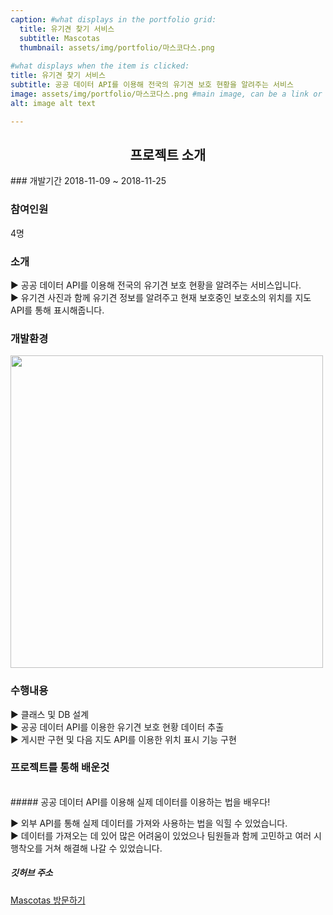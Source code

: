 ```yaml
---
caption: #what displays in the portfolio grid:
  title: 유기견 찾기 서비스
  subtitle: Mascotas
  thumbnail: assets/img/portfolio/마스코다스.png
  
#what displays when the item is clicked:
title: 유기견 찾기 서비스
subtitle: 공공 데이터 API를 이용해 전국의 유기견 보호 현황을 알려주는 서비스
image: assets/img/portfolio/마스코다스.png #main image, can be a link or a file in assets/img/portfolio
alt: image alt text

---
```

<h2 style="text-align: center"> 프로젝트 소개</h2>
### 개발기간
2018-11-09 ~ 2018-11-25

### 참여인원
4명

### 소개
<p class="item-intro">
▶ 공공 데이터 API를 이용해 전국의 유기견 보호 현황을 알려주는 서비스입니다.<br>
▶ 유기견 사진과 함께 유기견 정보를 알려주고 현재 보호중인 보호소의 위치를 지도 API를 통해 표시해줍니다.<br>
</p>

### 개발환경
<image src="assets/img/portfolio/마스코다스_개발환경.png" style="width:500px"></image>

### 수행내용
▶ 클래스 및 DB 설계<br>
▶ 공공 데이터 API를 이용한 유기견 보호 현황 데이터 추출<br>
▶ 게시판 구현 및 다음 지도 API를 이용한 위치 표시 기능 구현<br>

### 프로젝트를 통해 배운것

<br>
##### 공공 데이터 API를 이용해 실제 데이터를 이용하는 법을 배우다!
<p class="item-intro">
▶ 외부 API를 통해 실제 데이터를 가져와 사용하는 법을 익힐 수 있었습니다.<br>
▶ 데이터를 가져오는 데 있어 많은 어려움이 있었으나 팀원들과 함께 고민하고 여러 시행착오를 거쳐 해결해 나갈 수 있었습니다.
</p>

##### 깃허브 주소
[Mascotas 방문하기]( https://github.com/hwangsero/Mascotas "https://github.com/hwangsero/Mascotas")
